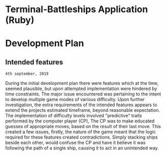 # Terminal-Battleships Application (Ruby)
# Development Plan

## Intended features
```
4th september, 2019
```
During the initial development plan there were features which at the time, seemed plausible, but upon attempted implementation were hindered by time constraints. The major issue encountered was pertaining to the intent to develop multiple game modes of various difficulty. Upon further investigation, the extra requirements of the intended features appears to extend the projects estimated timeframe, beyond reasonable expectation. The implementation of difficulty levels involved "predictive" traits performed by the computer player (CP), The CP was to make educated guesses of appropriate moves, based on the result of their last move. This created a few issues, firstly, the nature of the game meant that the logic required for these features created contradictions. Simply stacking ships beside each other, would confuse the CP and have it believe it was following the path of a single ship, causing it to act in an unintended way. 